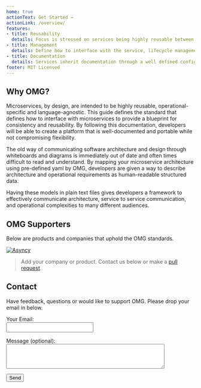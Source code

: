 ```yaml
---
home: true
actionText: Get Started →
actionLink: /overview/
features:
- title: Reusability
  details: Focus is stressed on services being highly reusable between applications and platforms.
- title: Management
  details: Define how to interface with the service, lifecycle management, scaling, among other requirements.
- title: Documentation
  details: Services inherit documentation through a well defined configuration of commands, arguments and output.
footer: MIT Licensed
---
```


## Why OMG?

Microservices, by design, are intended to be highly reusable, operational-specific and language-agnostic. This guide defines the standard that defines how to interface with microservices to provide a blueprint for consistency and reusability. By following this documentation, developers will be able to create a platform that is well-documented and portable while not compromising flexibility.

The old way of communicating software architecture and design through whiteboards and diagrams is immediately out of date and often times difficult to read and understand. By mapping your microservice architecture using pre-defined yaml by OMG, developers are given a way to describe architecture and operational requirements as human-readable structured data.

Having these models in plain text files gives developers a framework to effectively communicate architecture, service to service communication, and operational complexities to many different audiences.

## OMG Supporters

Below are products and companies that uphold the OMG standards.

[![Asyncy](https://avatars0.githubusercontent.com/u/34162468?s=100&v=4 "Asyncy")](https://asyncy.com)

> Add your company or product. Contact us below or make a [pull request](https://github.com/microservices/microservice.guide).


## Contact

Have feedback, questions or would like to support OMG. Please drop your email in below.

<form name="contact" method="POST" netlify>
  <p>
    <label>Your Email:<br>
    <input type="email" style="font-size:1.25em" name="email"></label>
  </p>
  <p>
    <label>Message (optional):<br>
    <textarea name="message" rows="4" cols="50"></textarea></label>
  </p>
  <p>
    <button type="submit">Send</button>
  </p>
</form>

